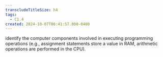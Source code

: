 ```yaml
---
transcludeTitleSize: h4
tags:
  - C1.4
created: 2024-10-07T06:41:57.000-0400
---
```

identify the computer components involved in executing programming operations (e.g., assignment statements store a value in RAM, arithmetic operations are performed in the CPU).
